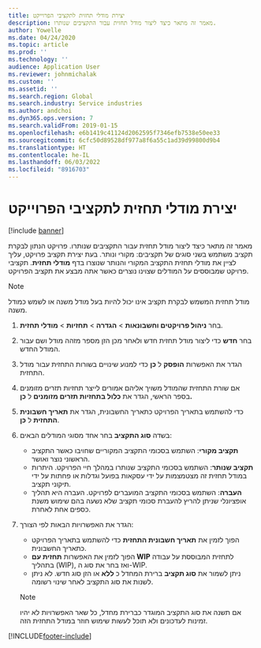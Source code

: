 ```yaml
---
title: יצירת מודלי תחזית לתקציבי הפרוייקט
description: מאמר זה מתאר כיצד ליצור מודל תחזית עבור התקציבים שנותרו.
author: Yowelle
ms.date: 04/24/2020
ms.topic: article
ms.prod: ''
ms.technology: ''
audience: Application User
ms.reviewer: johnmichalak
ms.custom: ''
ms.assetid: ''
ms.search.region: Global
ms.search.industry: Service industries
ms.author: andchoi
ms.dyn365.ops.version: 7
ms.search.validFrom: 2019-01-15
ms.openlocfilehash: e6b1419c41124d2062595f7346efb7538e50ee33
ms.sourcegitcommit: 6cfc50d89528df977a8f6a55c1ad39d99800d9b4
ms.translationtype: HT
ms.contentlocale: he-IL
ms.lasthandoff: 06/03/2022
ms.locfileid: "8916703"
---
```

# <a name="create-forecast-models-for-project-budgets"></a>יצירת מודלי תחזית לתקציבי הפרוייקט 

[!include [banner](../includes/banner.md)]

מאמר זה מתאר כיצד ליצור מודל תחזית עבור התקציבים שנותרו. פרויקט הנתון לבקרת תקציב משתמש בשני סוגים של תקציבים: מקורי ונותר. בעת יצירת תקציב פרויקט, עליך לציין את מודלי תחזית התקציב המקורי והנותר שנוצרו בדף **מודלי תחזית**. תקציבי פרויקט שמבוססים על המודלים שצוינו נוצרים כאשר אתה מבצע את תקציב הפרויקט.

> [!NOTE]
> מודל תחזית המשמש לבקרת תקציב אינו יכול להיות בעל מודל משנה או לשמש כמודל משנה.

1. בחר **ניהול פרויקטים וחשבונאות** > **הגדרה** > **תחזיות**  > **מודלי תחזית**.
2. בחר **חדש** כדי ליצור מודל תחזית חדש ולאחר מכן הזן מספר מזהה מודל ושם עבור המודל החדש. 
3. הגדר את האפשרות **הופסק** ל **כן** כדי למנוע שינויים בשורות התחזית עבור מודל התחזית. 
4. אם שורת התחזית שהמודל משויך אליהם אמורים לייצר תחזיות תזרים מזומנים בספר הראשי, הגדר את **כלול בתחזיות תזרים מזומנים** ל **כן.** 
5. כדי להשתמש בתאריך הפרויקט כתאריך החשבונית, הגדר את **תאריך חשבונית התחזית** ל **כן**. 
6. בשדה **סוג התקציב** בחר אחד מסוגי המודלים הבאים:

   - **תקציב מקורי**: השתמש בסכומי התקציב המקוריים שחויבו כאשר התקציב הראשוני נוצר ואושר.
   - **תקציב שנותר**: השתמש בסכומי התקציב שנותרו במהלך חיי הפרויקט. היתרות במודל תחזית זה מצטמצמות על ידי עסקאות בפועל וגדלות או פחתות על ידי תיקוני תקציב.
   - **העברה**: השתמש בסכומי התקציב המועברים לפרויקט. העברה היא תהליך אופציונלי שניתן להריץ להעברת סכומי תקציב שלא נשעה בהם שימוש משנת כספים אחת לאחרת.

7. הגדר את האפשרויות הבאות לפי הצורך:

   - הפוך לזמין את **תאריך חשבונית התחזית** כדי להשתמש בתאריך הפרויקט כתאריך החשבונית.
   - הפוך לזמין את האפשרות **תחזית עם WIP** לתחזית המבוססת על עבודה בתהליך (WIP), ואז בחר את סוג ה-WIP. 
   - ניתן לשמור את **סוג תקציב** ברירת המחדל כ **ללא** או הזן סוג חדש. לא ניתן לשנות את סוג התקציב לאחר שינוי רשומה.     
    > [!NOTE]
    > אם תשנה את סוג התקציב המוגדר כברירת מחדל, כל שאר האפשרויות לא יהיו זמינות לעדכונים ולא תוכל לעשות שימוש חוזר במודל התחזית הזה. 
   


 



[!INCLUDE[footer-include](../includes/footer-banner.md)]